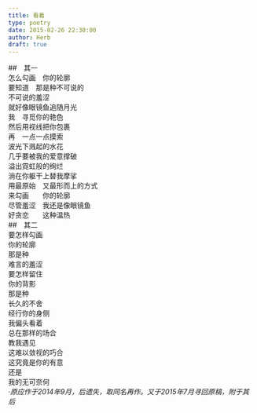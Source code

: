 ```yaml
---  
title: 看着  
type: poetry  
date: 2015-02-26 22:30:00  
author: Herb  
draft: true
---  
```

##　其一    
怎么勾画　你的轮廓  
要知道　那是种不可说的  
不可说的羞涩    
就好像眼镜鱼追随月光  
我　寻觅你的艳色  
然后用视线把你包裹  
再　一点一点摸索  
波光下溅起的水花  
几乎要被我的爱意撑破  
溢出霓虹般的绚烂  
淌在你躯干上替我摩挲    
用最原始　又最形而上的方式  
来勾画　　你的轮廓  
尽管羞涩　我还是像眼镜鱼  
好贪恋　　这种温热    
##　其二    
要怎样勾画  
你的轮廓  
那是种  
难言的羞涩    
要怎样留住  
你的背影  
那是种  
长久的不舍    
经行你的身侧  
我偏头看着  
总在那样的场合  
教我遇见    
这难以敛视的巧合  
这究竟是你的有意  
还是  
我的无可奈何  
·*原应作于2014年9月，后遗失，取同名再作。又于2015年7月寻回原稿，附于其后*